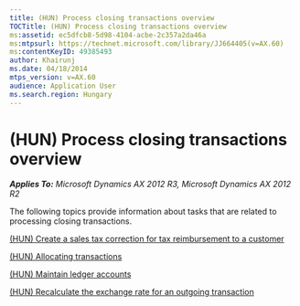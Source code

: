 ```yaml
---
title: (HUN) Process closing transactions overview
TOCTitle: (HUN) Process closing transactions overview
ms:assetid: ec5dfcb8-5d98-4104-acbe-2c357a2da46a
ms:mtpsurl: https://technet.microsoft.com/library/JJ664405(v=AX.60)
ms:contentKeyID: 49385493
author: Khairunj
ms.date: 04/18/2014
mtps_version: v=AX.60
audience: Application User
ms.search.region: Hungary
---
```


# (HUN) Process closing transactions overview 


_**Applies To:** Microsoft Dynamics AX 2012 R3, Microsoft Dynamics AX 2012 R2_

The following topics provide information about tasks that are related to processing closing transactions.

[(HUN) Create a sales tax correction for tax reimbursement to a customer](hun-create-a-sales-tax-correction-for-tax-reimbursement-to-a-customer.md)

[(HUN) Allocating transactions](hun-allocating-transactions.md)

[(HUN) Maintain ledger accounts](hun-maintain-ledger-accounts.md)

[(HUN) Recalculate the exchange rate for an outgoing transaction](hun-recalculate-the-exchange-rate-for-an-outgoing-transaction.md)

  


